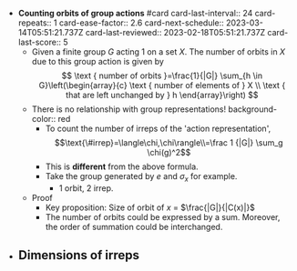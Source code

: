 - **Counting orbits of group actions** #card
  card-last-interval:: 24
  card-repeats:: 1
  card-ease-factor:: 2.6
  card-next-schedule:: 2023-03-14T05:51:21.737Z
  card-last-reviewed:: 2023-02-18T05:51:21.737Z
  card-last-score:: 5
	- Given a finite group $G$ acting 1 on a set $X$. The number of orbits in $X$ due to this group action is given by
	  $$
	  \text { number of orbits }=\frac{1}{|G|} \sum_{h \in G}\left(\begin{array}{c}
	  \text { number of elements of } X \\
	  \text { that are left unchanged by } h
	  \end{array}\right)
	  $$
	- There is no relationship with group representations!
	  background-color:: red
		- To count the number of irreps of the 'action representation',
		  $$\text{\#irrep}=\langle\chi,\chi\rangle\\=\frac 1 {|G|} \sum_g \chi(g)^2$$
		- This is **different** from the above formula.
		- Take the group generated by $e$ and $\sigma_x$ for example.
			- 1 orbit, 2 irrep.
	- Proof
		- Key proposition: Size of orbit of $x$ = $\frac{|G|}{|C(x)|}$
		- The number of orbits could be expressed by a sum. Moreover, the order of summation could be interchanged.
- **Dimensions of irreps**
	-